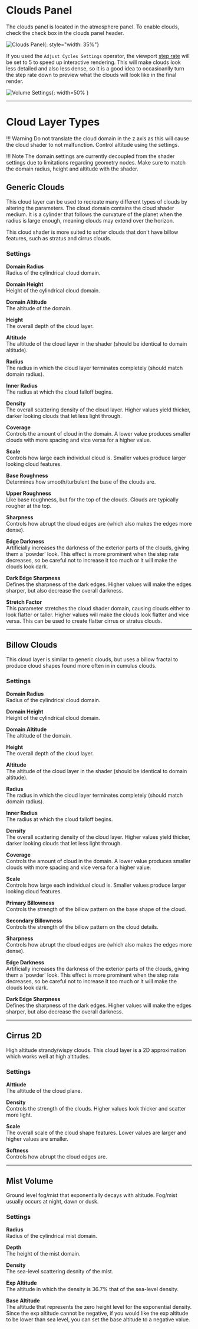 # Clouds Panel

The clouds panel is located in the atmosphere panel. To enable clouds, check the check box in the clouds panel header.

![Clouds Panel](media/clouds_panel.jpg){: style="width: 35%"}

If you used the `Adjust Cycles Settings` operator, the viewport [step rate](https://docs.blender.org/manual/en/latest/render/cycles/render_settings/volumes.html) will be set to 5 to speed up interactive rendering. This will make clouds look less detailed and also less dense, so it is a good idea to occasioanlly turn the step rate down to preview what the clouds will look like in the final render.

![Volume Settings](media/volumes_render_settings.jpg){: width=50% }

---

# Cloud Layer Types

!!! Warning
    Do not translate the cloud domain in the z axis as this will cause the cloud shader to not malfunction. Control altitude using the settings.

!!! Note
    The domain settings are currently decoupled from the shader settings due to limitations regarding geometry nodes. Make sure to match the domain radius, height and altitude with the shader.

## Generic Clouds

This cloud layer can be used to recreate many different types of clouds by altering the parameters. The cloud domain contains the cloud shader medium. It is a cylinder that follows the curvature of the planet when the radius is large enough, meaning clouds may extend over the horizon.

This cloud shader is more suited to softer clouds that don't have billow features, such as stratus and cirrus clouds.

### Settings

**Domain Radius**  
Radius of the cylindrical cloud domain.

**Domain Height**  
Height of the cylindrical cloud domain.

**Domain Altitude**  
The altitude of the domain.

**Height**  
The overall depth of the cloud layer.

**Altitude**  
The altitude of the cloud layer in the shader (should be identical to domain altitude).

**Radius**  
The radius in which the cloud layer terminates completely (should match domain radius).

**Inner Radius**  
The radius at which the cloud falloff begins.

**Density**  
The overall scattering density of the cloud layer. Higher values yield thicker, darker looking clouds that let less light through.

**Coverage**  
Controls the amount of cloud in the domain. A lower value produces smaller clouds with more spacing and vice versa for a higher value.

**Scale**  
Controls how large each individual cloud is. Smaller values produce larger looking cloud features.

**Base Roughness**  
Determines how smooth/turbulent the base of the clouds are.

**Upper Roughness**  
Like base roughness, but for the top of the clouds. Clouds are typically rougher at the top.

**Sharpness**  
Controls how abrupt the cloud edges are (which also makes the edges more dense).

**Edge Darkness**  
Artificially increases the darkness of the exterior parts of the clouds, giving them a 'powder' look. This effect is more prominent when the step rate decreases, so be careful not to increase it too much or it will make the clouds look dark.

**Dark Edge Sharpness**  
Defines the sharpness of the dark edges. Higher values will make the edges sharper, but also decrease the overall darkness.

**Stretch Factor**  
This parameter stretches the cloud shader domain, causing clouds either to look flatter or taller. Higher values will make the clouds look flatter and vice versa. This can be used to create flatter cirrus or stratus clouds.

---

## Billow Clouds

This cloud layer is similar to generic clouds, but uses a billow fractal to produce cloud shapes found more often in in cumulus clouds.

### Settings

**Domain Radius**  
Radius of the cylindrical cloud domain.

**Domain Height**  
Height of the cylindrical cloud domain.

**Domain Altitude**  
The altitude of the domain.

**Height**  
The overall depth of the cloud layer.

**Altitude**  
The altitude of the cloud layer in the shader (should be identical to domain altitude).

**Radius**  
The radius in which the cloud layer terminates completely (should match domain radius).

**Inner Radius**  
The radius at which the cloud falloff begins.

**Density**  
The overall scattering density of the cloud layer. Higher values yield thicker, darker looking clouds that let less light through.

**Coverage**  
Controls the amount of cloud in the domain. A lower value produces smaller clouds with more spacing and vice versa for a higher value.

**Scale**  
Controls how large each individual cloud is. Smaller values produce larger looking cloud features.

**Primary Billowness**  
Controls the strength of the billow pattern on the base shape of the cloud.

**Secondary Billowness**  
Controls the strength of the billow pattern on the cloud details.

**Sharpness**  
Controls how abrupt the cloud edges are (which also makes the edges more dense).

**Edge Darkness**  
Artificially increases the darkness of the exterior parts of the clouds, giving them a 'powder' look. This effect is more prominent when the step rate decreases, so be careful not to increase it too much or it will make the clouds look dark.

**Dark Edge Sharpness**  
Defines the sharpness of the dark edges. Higher values will make the edges sharper, but also decrease the overall darkness.

---

## Cirrus 2D

High altitude strandy/wispy clouds. This cloud layer is a 2D approximation which works well at high altitudes.

### Settings

**Alttiude**  
The altitude of the cloud plane.

**Density**  
Controls the strength of the clouds. Higher values look thicker and scatter more light.

**Scale**  
The overall scale of the cloud shape features. Lower values are larger and higher values are smaller.

**Softness**  
Controls how abrupt the cloud edges are.

---

## Mist Volume

Ground level fog/mist that exponentially decays with altitude. Fog/mist usually occurs at night, dawn or dusk.

### Settings

**Radius**  
Radius of the cylindrical mist domain.

**Depth**  
The height of the mist domain.

**Density**  
The sea-level scattering desnity of the mist.

**Exp Altitude**  
The altitude in which the density is 36.7% that of the sea-level density.

**Base Altitude**  
The altitude that represents the zero height level for the exponential density. Since the exp altitude cannot be negative, if you would like the exp altitude to be lower than sea level, you can set the base altitude to a negative value.
